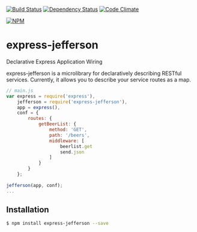 [![Build Status](https://travis-ci.org/atsid/express-jefferson.svg?branch=master)](https://travis-ci.org/atsid/express-jefferson)
[![Dependency Status](https://david-dm.org/atsid/express-jefferson.svg)](https://david-dm.org/atsid/express-jefferson)
[![Code Climate](https://codeclimate.com/github/atsid/express-jefferson/badges/gpa.svg)](https://codeclimate.com/github/atsid/express-jefferson)

[![NPM](https://nodei.co/npm/express-jefferson.png)](https://nodei.co/npm/express-jefferson/)

# express-jefferson
Declarative Express Application Wiring

express-jefferson is a microlibrary for declaratively describing RESTful services. Currently, it allows you to describe your service routes as a map.

```js
// main.js
var express = require('express'),
    jefferson = require('express-jefferson'),
    app = express(),    
    conf = {
        routes: {
            getBeerList: {
                method: 'GET',
                path: '/beers',
                middleware: [
                    beerlist.get
                    send.json
                ]
            }
        }
    };
    
jefferson(app, conf);
...
```

## Installation

```bash
$ npm install express-jefferson --save
```
